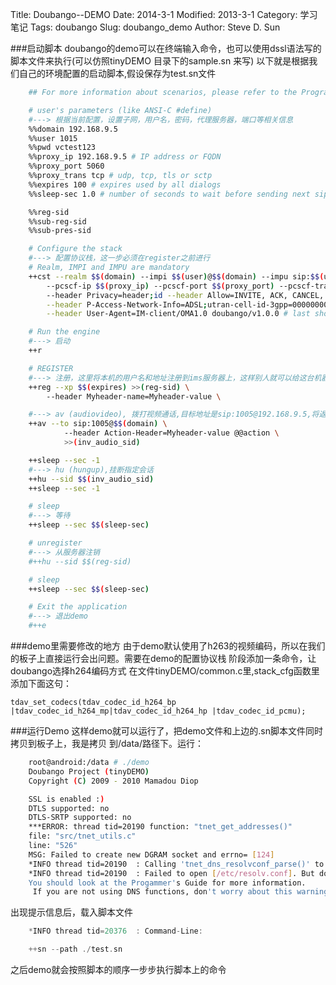 Title: Doubango--DEMO
Date: 2014-3-1
Modified: 2013-3-1
Category: 学习笔记
Tags: doubango
Slug: doubango_demo
Author: Steve D. Sun

###启动脚本
doubango的demo可以在终端输入命令，也可以使用dssl语法写的脚本文件来执行(可以仿照tinyDEMO 目录下的sample.sn 来写)
以下就是根据我们自己的环境配置的启动脚本,假设保存为test.sn文件


```bash
    ## For more information about scenarios, please refer to the Programmer's Guide

    # user's parameters (like ANSI-C #define)
    #---> 根据当前配置，设置子网，用户名，密码，代理服务器，端口等相关信息
    %%domain 192.168.9.5
    %%user 1015
    %%pwd vctest123
    %%proxy_ip 192.168.9.5 # IP address or FQDN
    %%proxy_port 5060
    %%proxy_trans tcp # udp, tcp, tls or sctp
    %%expires 100 # expires used by all dialogs
    %%sleep-sec 1.0 # number of seconds to wait before sending next sip message

    %%reg-sid
    %%sub-reg-sid
    %%sub-pres-sid

    # Configure the stack
    #---> 配置协议栈，这一步必须在register之前进行
    # Realm, IMPI and IMPU are mandatory
    ++cst --realm $$(domain) --impi $$(user)@$$(domain) --impu sip:$$(user)@$$(domain) --pwd $$(pwd) \
        --pcscf-ip $$(proxy_ip) --pcscf-port $$(proxy_port) --pcscf-trans $$(proxy_trans)\
        --header Privacy=header;id --header Allow=INVITE, ACK, CANCEL, BYE, MESSAGE, OPTIONS, NOTIFY, PRACK, UPDATE, REFER \
        --header P-Access-Network-Info=ADSL;utran-cell-id-3gpp=00000000 \
        --header User-Agent=IM-client/OMA1.0 doubango/v1.0.0 # last should not have backslash

    # Run the engine
    #---> 启动
    ++r

    # REGISTER
    #---> 注册，这里将本机的用户名和地址注册到ims服务器上，这样别人就可以给这台机器打电话了
    ++reg --xp $$(expires) >>(reg-sid) \
        --header Myheader-name=Myheader-value \

    #---> av (audiovideo), 拨打视频通话,目标地址是sip:1005@192.168.9.5,将返回的session id保存在inv_audio_sid中
    ++av --to sip:1005@$$(domain) \
            --header Action-Header=Myheader-value @@action \
            >>(inv_audio_sid)

    ++sleep --sec -1
    #---> hu (hungup),挂断指定会话
    ++hu --sid $$(inv_audio_sid)
    ++sleep --sec -1

    # sleep
    #---> 等待
    ++sleep --sec $$(sleep-sec)

    # unregister
    #---> 从服务器注销
    #++hu --sid $$(reg-sid)

    # sleep
    ++sleep --sec $$(sleep-sec)

    # Exit the application
    #---> 退出demo
    #++e

```

###demo里需要修改的地方
由于demo默认使用了h263的视频编码，所以在我们的板子上直接运行会出问题。需要在demo的配置协议栈
阶段添加一条命令，让doubango选择h264编码方式
在文件tinyDEMO/common.c里,stack_cfg函数里添加下面这句：

    tdav_set_codecs(tdav_codec_id_h264_bp |tdav_codec_id_h264_mp|tdav_codec_id_h264_hp |tdav_codec_id_pcmu);

###运行Demo
这样demo就可以运行了，把demo文件和上边的.sn脚本文件同时拷贝到板子上，我是拷贝
到/data/路径下。运行：

```bash
    root@android:/data # ./demo
    Doubango Project (tinyDEMO)
    Copyright (C) 2009 - 2010 Mamadou Diop

    SSL is enabled :)
    DTLS supported: no
    DTLS-SRTP supported: no
    ***ERROR: thread tid=20190 function: "tnet_get_addresses()"
    file: "src/tnet_utils.c"
    line: "526"
    MSG: Failed to create new DGRAM socket and errno= [124]
    *INFO thread tid=20190  : Calling 'tnet_dns_resolvconf_parse()' to load DNS servers
    *INFO thread tid=20190  : Failed to open [/etc/resolv.conf]. But don't panic, we have detected that you are using Google Android/iOS Systems.
    You should look at the Progammer's Guide for more information.
     If you are not using DNS functions, don't worry about this warning.

```
出现提示信息后，载入脚本文件

```c
    *INFO thread tid=20376  : Command-Line:

    ++sn --path ./test.sn
```

之后demo就会按照脚本的顺序一步步执行脚本上的命令
